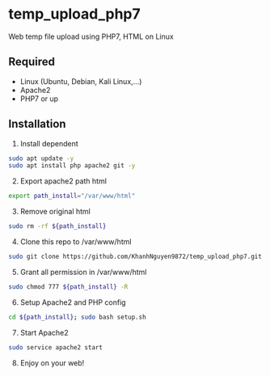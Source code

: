 # temp_upload_php7
Web temp file upload using PHP7, HTML on Linux

## Required
- Linux (Ubuntu, Debian, Kali Linux,...)
- Apache2
- PHP7 or up

## Installation
1. Install dependent
```bash
sudo apt update -y
sudo apt install php apache2 git -y
```
2. Export apache2 path html
```bash
export path_install="/var/www/html"
```
3. Remove original html
```bash
sudo rm -rf ${path_install}
```
4. Clone this repo to /var/www/html
```bash
sudo git clone https://github.com/KhanhNguyen9872/temp_upload_php7.git ${path_install}
```
5. Grant all permission in /var/www/html
```bash
sudo chmod 777 ${path_install} -R
```
6. Setup Apache2 and PHP config
```bash
cd ${path_install}; sudo bash setup.sh
```
7. Start Apache2
```bash
sudo service apache2 start
```
8. Enjoy on your web!